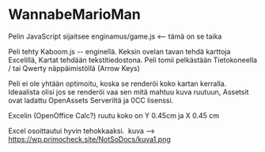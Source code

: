 # WannabeMarioMan

Pelin JavaScript sijaitsee enginamus/game.js <-- tämä on se taika

Peli tehty Kaboom.js -- enginellä. Keksin ovelan tavan tehdä karttoja Excelillä, Kartat tehdään tekstitiedostona. Peli tomii pelkästään Tietokoneella / tai Qwerty näppäimistöllä (Arrow Keys)

Peli ei ole yhtään optimoitu, koska se renderöi koko kartan kerralla. Ideaalista olisi jos se renderöi vaa sen mitä mahtuu kuva ruutuun, Assetsit ovat ladattu OpenAssets Serveriltä ja 0CC lisenssi.



Excelin (OpenOffice Calc?) ruutu koko on Y 0.45cm ja X 0.45 cm

Excel osoittautui hyvin tehokkaaksi.  kuva -->    
https://wp.primocheck.site/NotSoDocs/kuva1.png


